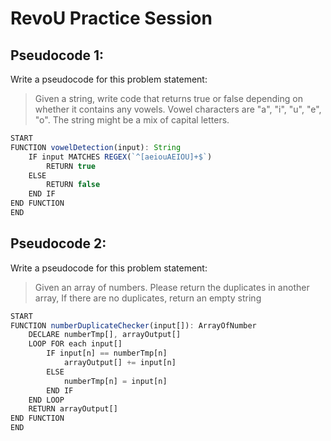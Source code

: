 # RevoU Practice Session

## Pseudocode 1:

Write a pseudocode for this problem statement:

> Given a string, write code that returns true or false depending on whether it contains any vowels. Vowel characters are "a", "i", "u", "e", "o". The string might be a mix of capital letters.



```javascript
START
FUNCTION vowelDetection(input): String
    IF input MATCHES REGEX(`^[aeiouAEIOU]+$`)
        RETURN true
    ELSE
        RETURN false
    END IF
END FUNCTION
END
```

## Pseudocode 2:

Write a pseudocode for this problem statement:

> Given an array of numbers. Please return the duplicates in another array, If there are no duplicates, return an empty string



```javascript
START
FUNCTION numberDuplicateChecker(input[]): ArrayOfNumber
    DECLARE numberTmp[], arrayOutput[]
    LOOP FOR each input[]
        IF input[n] == numberTmp[n]
            arrayOutput[] += input[n]
        ELSE
            numberTmp[n] = input[n]
        END IF
    END LOOP
    RETURN arrayOutput[]
END FUNCTION
END
```


